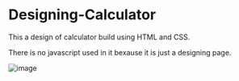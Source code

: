 # Designing-Calculator

This a design of calculator build using HTML and CSS.

There is no javascript used in it bexause it is just a designing page.

![image](https://github.com/MADESH-KUMAR-M/Designing-Calculator/assets/151498809/653c0d04-0dd9-4a3c-8f55-4336d5caf837)
